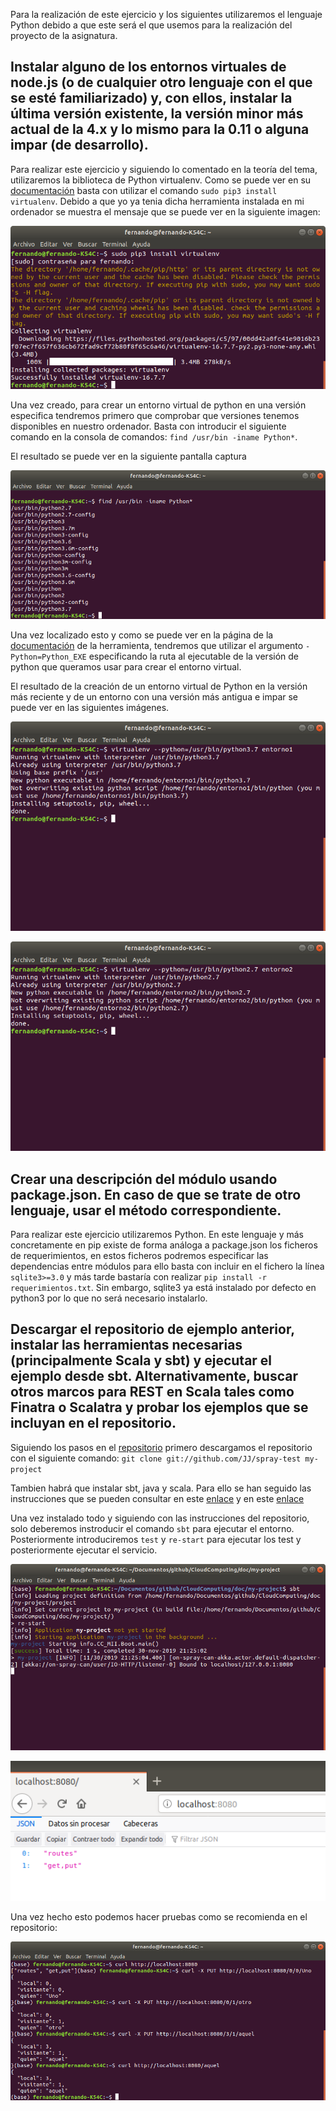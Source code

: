 Para la realización de este ejercicio y los siguientes utilizaremos el lenguaje Python debido a que este será el que usemos para la realización del proyecto de la asignatura.

## Instalar alguno de los entornos virtuales de node.js (o de cualquier otro lenguaje con el que se esté familiarizado) y, con ellos, instalar la última versión existente, la versión minor más actual de la 4.x y lo mismo para la 0.11 o alguna impar (de desarrollo).

Para realizar este ejercicio y siguiendo lo comentado en la teoría del tema, utilizaremos la biblioteca de Python virtualenv. Como se puede ver en su [documentación](https://virtualenv.pypa.io/en/latest/installation/) basta con utilizar el comando `sudo pip3 install virtualenv`. Debido a que yo ya tenia dicha herramienta instalada en mi ordenador se muestra el mensaje que se puede ver en la siguiente imagen:

![](img/Instalacion_virtualenv.png "Instalacion de la herramienta virtualenv")

Una vez creado, para crear un entorno virtual de python en una versión especifica tendremos primero que comprobar que versiones tenemos disponibles en nuestro ordenador. Basta con introducir el siguiente comando en la consola de comandos: `find /usr/bin -iname Python*`.

El resultado se puede ver en la siguiente pantalla captura

![](img/Busqueda_Python.png)

Una vez localizado esto y como se puede ver en la página de la [documentación](https://virtualenv.pypa.io/en/latest/reference/) de la herramienta, tendremos que utilizar el argumento `-Python=Python_EXE` especificando la ruta al ejecutable de la versión de python que queramos usar para crear el entorno virtual.

El resultado de la creación de un entorno virtual de Python en la versión más reciente y de un entorno con una versión más antigua e impar se puede ver en las siguientes imágenes.

![](img/entorno1.png)

![](img/entorno2.png)

## Crear una descripción del módulo usando package.json. En caso de que se trate de otro lenguaje, usar el método correspondiente.

Para realizar este ejercicio utilizaremos Python. En este lenguaje y más concretamente en pip existe de forma análoga a package.json los ficheros de requerimientos, en estos ficheros podremos especificar las dependencias entre módulos para ello basta con incluir en el fichero la línea `sqlite3>=3.0` y más tarde bastaría con realizar `pip install -r requerimientos.txt`. Sin embargo, sqlite3 ya está instalado por defecto en python3 por lo que no será necesario instalarlo.

## Descargar el repositorio de ejemplo anterior, instalar las herramientas necesarias (principalmente Scala y sbt) y ejecutar el ejemplo desde sbt. Alternativamente, buscar otros marcos para REST en Scala tales como Finatra o Scalatra y probar los ejemplos que se incluyan en el repositorio.

Siguiendo los pasos en el [repositorio](https://github.com/JJ/spray-test) primero descargamos el repositorio con el siguiente comando:
`git clone git://github.com/JJ/spray-test my-project`

Tambien habrá que instalar sbt, java y scala. Para ello se han seguido las instrucciones que se pueden consultar en este [enlace](https://www.scala-sbt.org/1.x/docs/Installing-sbt-on-Linux.html) y en este [enlace](https://www.digitalocean.com/community/tutorials/how-to-install-java-with-apt-on-ubuntu-18-04)

Una vez instalado todo y siguiendo con las instrucciones del repositorio, solo deberemos instroducir el comando `sbt` para ejecutar el entorno. Posteriormente introduciremos `test` y `re-start` para ejecutar los test y posteriormente ejecutar el servicio.

![](img/ejercicioSbt.png)

![](img/ejercicioSbt1.png)

Una vez hecho esto podemos hacer pruebas como se recomienda en el repositorio:

![](img/PruebaSbt.png)
